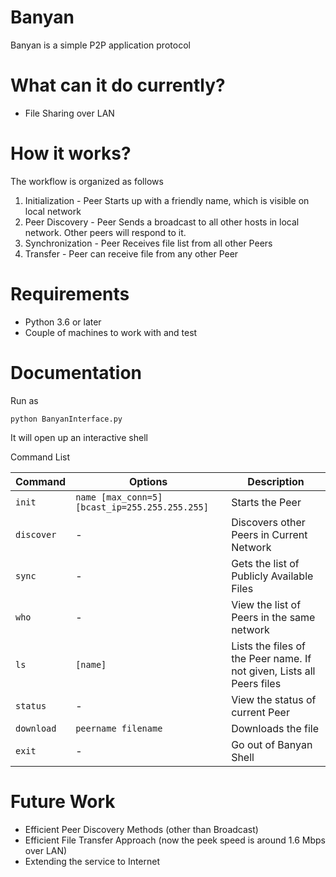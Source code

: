 # Banyan
Banyan is a simple P2P application protocol

# What can it do currently?
- File Sharing over LAN

# How it works?
The workflow is organized as follows
1. Initialization - Peer Starts up with a friendly name, which is visible on local network
2. Peer Discovery - Peer Sends a broadcast to all other hosts in local network. Other peers will respond to it.
3. Synchronization - Peer Receives file list from all other Peers
4. Transfer - Peer can receive file from any other Peer

# Requirements
- Python 3.6 or later
- Couple of machines to work with and test

# Documentation

Run as

    python BanyanInterface.py

It will open up an interactive shell

Command List


|Command     | Options | Description |
|------------|---------|-------------|
| `init`       | `name [max_conn=5] [bcast_ip=255.255.255.255]` | Starts the Peer |
| `discover`   | -       | Discovers other Peers in Current Network |
| `sync`       | -       | Gets the list of Publicly Available Files |
| `who`        | -       | View the list of Peers in the same network |
| `ls`         | `[name]`  | Lists the files of the Peer name. If not given, Lists all Peers files|
| `status`     | -       | View the status of current Peer |
| `download`   | `peername filename` | Downloads the file |
| `exit`       | -       | Go out of Banyan Shell |

# Future Work
- Efficient Peer Discovery Methods (other than Broadcast)
- Efficient File Transfer Approach (now the peek speed is around 1.6 Mbps over LAN)
- Extending the service to Internet


